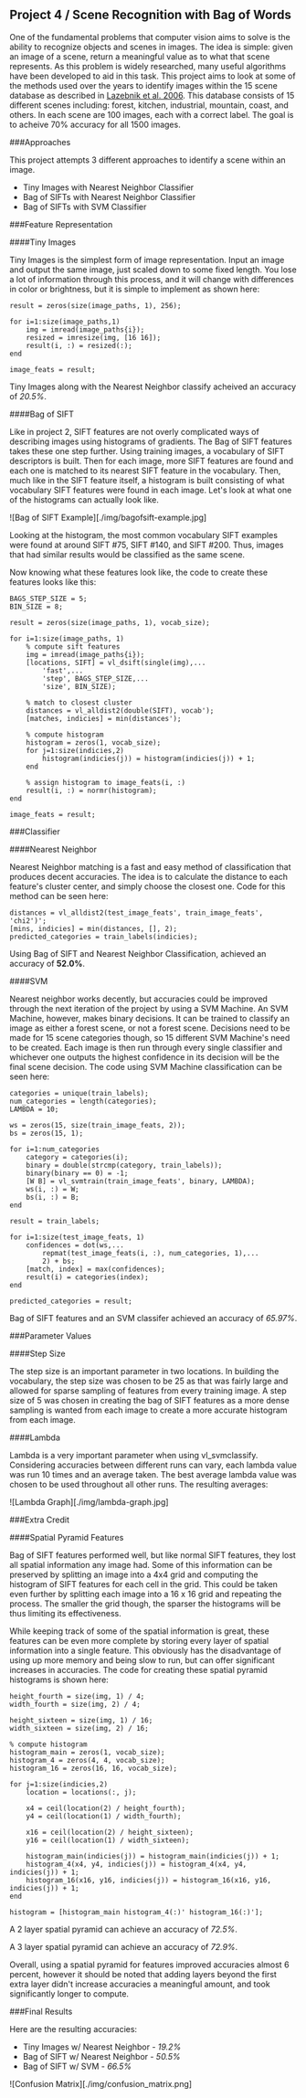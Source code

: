 [15-scene-database]: http://www.di.ens.fr/willow/pdfs/cvpr06b.pdf

Project 4 / Scene Recognition with Bag of Words
-----------------------------------------------
One of the fundamental problems that computer vision
aims to solve is the ability to recognize objects and
scenes in images. The idea is simple: given an image 
of a scene, return a meaningful value as to what that
scene represents. As this problem is widely researched,
many useful algorithms have been developed to aid in this
task. This project aims to look at some of the methods
used over the years to identify images within the 15
scene database as described in [Lazebnik et al. 2006][15-scene-database].
This database consists of 15 different scenes including:
forest, kitchen, industrial, mountain, coast, and others.
In each scene are 100 images, each with a correct label.
The goal is to acheive 70% accuracy for all 1500 images.

###Approaches

This project attempts 3 different approaches to identify
a scene within an image. 

+ Tiny Images with Nearest Neighbor Classifier
+ Bag of SIFTs with Nearest Neighbor Classifier
+ Bag of SIFTs with SVM Classifier

###Feature Representation

####Tiny Images

Tiny Images is the simplest form of image representation.
Input an image and output the same image, just scaled down
to some fixed length. You lose a lot of information through
this process, and it will change with differences in color
or brightness, but it is simple to implement as shown here:

    result = zeros(size(image_paths, 1), 256);

    for i=1:size(image_paths,1)
        img = imread(image_paths{i});
        resized = imresize(img, [16 16]);    
        result(i, :) = resized(:);
    end

    image_feats = result;

Tiny Images along with the Nearest Neighbor classify
acheived an accuracy of *20.5%*.

####Bag of SIFT

Like in project 2, SIFT features are not overly complicated
ways of describing images using histograms of gradients.
The Bag of SIFT features takes these one step further. Using
training images, a vocabulary of SIFT descriptors is built. 
Then for each image, more SIFT features are found and each one
is matched to its nearest SIFT feature in the vocabulary. Then,
much like in the SIFT feature itself, a histogram is built
consisting of what vocabulary SIFT features were found in each
image. Let's look at what one of the histograms can actually
look like.

![Bag of SIFT Example][./img/bagofsift-example.jpg]

Looking at the histogram, the most common vocabulary SIFT examples were 
found at around SIFT #75, SIFT #140, and SIFT #200. Thus, images that
had similar results would be classified as the same scene.

Now knowing what these features look like, the code to create
these features looks like this:

    BAGS_STEP_SIZE = 5;
    BIN_SIZE = 8;

    result = zeros(size(image_paths, 1), vocab_size);

    for i=1:size(image_paths, 1)
        % compute sift features
        img = imread(image_paths{i});
        [locations, SIFT] = vl_dsift(single(img),...
            'fast',...
            'step', BAGS_STEP_SIZE,...
            'size', BIN_SIZE);
    
        % match to closest cluster
        distances = vl_alldist2(double(SIFT), vocab');
        [matches, indicies] = min(distances');
    
        % compute histogram
        histogram = zeros(1, vocab_size);
        for j=1:size(indicies,2)
            histogram(indicies(j)) = histogram(indicies(j)) + 1;
        end
    
        % assign histogram to image_feats(i, :)
        result(i, :) = normr(histogram);
    end

    image_feats = result;

###Classifier

####Nearest Neighbor

Nearest Neighbor matching is a fast and easy method of
classification that produces decent accuracies. The idea
is to calculate the distance to each feature's cluster
center, and simply choose the closest one. Code for this
method can be seen here:

    distances = vl_alldist2(test_image_feats', train_image_feats', 'chi2')';
    [mins, indicies] = min(distances, [], 2);
    predicted_categories = train_labels(indicies);

Using Bag of SIFT and Nearest Neighbor Classification, achieved an
accuracy of <b>52.0%</b>.

####SVM

Nearest neighbor works decently, but accuracies could be
improved through the next iteration of the project by
using a SVM Machine. An SVM Machine, however, makes binary
decisions. It can be trained to classify an image as either
a forest scene, or not a forest scene. Decisions need to be
made for 15 scene categories though, so 15 different SVM
Machine's need to be created. Each image is then run through
every single classifier and whichever one outputs the highest
confidence in its decision will be the final scene decision.
The code using SVM Machine classification can be seen here:

    categories = unique(train_labels); 
    num_categories = length(categories);
    LAMBDA = 10;

    ws = zeros(15, size(train_image_feats, 2));
    bs = zeros(15, 1);

    for i=1:num_categories
        category = categories(i);
        binary = double(strcmp(category, train_labels));
        binary(binary == 0) = -1;
        [W B] = vl_svmtrain(train_image_feats', binary, LAMBDA);
        ws(i, :) = W;
        bs(i, :) = B;
    end

    result = train_labels;

    for i=1:size(test_image_feats, 1)
        confidences = dot(ws,...
            repmat(test_image_feats(i, :), num_categories, 1),...
            2) + bs;
        [match, index] = max(confidences);
        result(i) = categories(index);
    end
    
    predicted_categories = result;

Bag of SIFT features and an SVM classifer achieved an accuracy of *65.97%*.

###Parameter Values

####Step Size

The step size is an important parameter in two locations. In building
the vocabulary, the step size was chosen to be 25 as that was fairly
large and allowed for sparse sampling of features from every training
image. A step size of 5 was chosen in creating the bag of SIFT features
as a more dense sampling is wanted from each image to create a more
accurate histogram from each image.

####Lambda

Lambda is a very important parameter when using vl_svmclassify.
Considering accuracies between different runs can vary, each
lambda value was run 10 times and an average taken. The best
average lambda value was chosen to be used throughout all other
runs. The resulting averages:

![Lambda Graph][./img/lambda-graph.jpg]

###Extra Credit

####Spatial Pyramid Features

Bag of SIFT features performed well, but like normal SIFT
features, they lost all spatial information any image had.
Some of this information can be preserved by splitting an
image into a 4x4 grid and computing the histogram of SIFT
features for each cell in the grid. This could be taken 
even further by splitting each image into a 16 x 16 grid
and repeating the process. The smaller the grid though,
the sparser the histograms will be thus limiting its 
effectiveness.

While keeping track of some of the spatial information
is great, these features can be even more complete by
storing every layer of spatial information into a single
feature. This obviously has the disadvantage of using
up more memory and being slow to run, but can offer
significant increases in accuracies. The code for 
creating these spatial pyramid histograms is shown here:

    height_fourth = size(img, 1) / 4;
    width_fourth = size(img, 2) / 4;
    
    height_sixteen = size(img, 1) / 16;
    width_sixteen = size(img, 2) / 16;
    
    % compute histogram
    histogram_main = zeros(1, vocab_size);
    histogram_4 = zeros(4, 4, vocab_size);
    histogram_16 = zeros(16, 16, vocab_size);

    for j=1:size(indicies,2)
        location = locations(:, j);
        
        x4 = ceil(location(2) / height_fourth);
        y4 = ceil(location(1) / width_fourth);
        
        x16 = ceil(location(2) / height_sixteen);
        y16 = ceil(location(1) / width_sixteen);
        
        histogram_main(indicies(j)) = histogram_main(indicies(j)) + 1;
        histogram_4(x4, y4, indicies(j)) = histogram_4(x4, y4, indicies(j)) + 1;
        histogram_16(x16, y16, indicies(j)) = histogram_16(x16, y16, indicies(j)) + 1;
    end
    
    histogram = [histogram_main histogram_4(:)' histogram_16(:)'];

A 2 layer spatial pyramid can achieve an accuracy of *72.5%*.

A 3 layer spatial pyramid can achieve an accuracy of *72.9%*.

Overall, using a spatial pyramid for features improved accuracies
almost 6 percent, however it should be noted that adding layers
beyond the first extra layer didn't increase accuracies a meaningful
amount, and took significantly longer to compute.

###Final Results

Here are the resulting accuracies:
+ Tiny Images w/ Nearest Neighbor - *19.2%*
+ Bag of SIFT w/ Nearest Neighbor - *50.5%*
+ Bag of SIFT w/ SVM - *66.5%*

![Confusion Matrix][./img/confusion_matrix.png]
